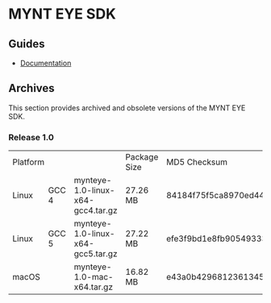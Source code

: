 
# MYNT EYE SDK

## Guides

* [Documentation](https://slightech.github.io/MYNT-EYE-SDK)

## Archives

This section provides archived and obsolete versions of the MYNT EYE SDK.

### Release 1.0

<table>
  <tr>
    <td colspan="3">Platform</td>
    <td>Package Size</td>
    <td>MD5 Checksum</td>
  </tr>
  <tr>
    <td>Linux</td>
    <td>GCC 4</td>
    <td>mynteye-1.0-linux-x64-gcc4.tar.gz</td>
    <td>27.26 MB</td>
    <td>84184f75f5ca8970ed446abc6287bdbe</td>
  </tr>
  <tr>
    <td>Linux</td>
    <td>GCC 5</td>
    <td>mynteye-1.0-linux-x64-gcc5.tar.gz</td>
    <td>27.22 MB</td>
    <td>efe3f9bd1e8fb9054933399d42971ce6</td>
  </tr>
  <tr>
    <td>macOS</td>
    <td></td>
    <td>mynteye-1.0-mac-x64.tar.gz</td>
    <td>16.82 MB</td>
    <td>e43a0b429681236134515e5add1e7702</td>
  </tr>
</table>
